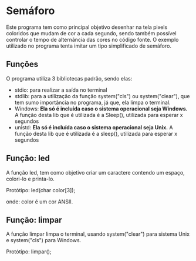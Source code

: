 # Semáforo

Este programa tem como principal objetivo desenhar na tela pixels coloridos que mudam de cor a cada segundo, sendo também possível controlar o tempo de alternância das cores no código fonte. O exemplo utilizado no programa tenta imitar um tipo simplificado de semáforo.

## Funções

O programa utiliza 3 bibliotecas padrão, sendo elas: 
- stdio: para realizar a saída no terminal
- stdlib: para a utilização da função system("cls") ou system("clear"), que tem sumo importância no programa, já que, ela limpa o terminal.
- Windows: <b>Ela só é incluída caso o sistema operacional seja Windows.</b> A função desta lib que é utilizada é a Sleep(), utilizada para esperar x segundos
- unistd: <b>Ela só é incluída caso o sistema operacional seja Unix.</b> A função desta lib que é utilizada é a sleep(), utilizada para esperar x segundos


## Função: led

A função led, tem como objetivo criar um caractere contendo um espaço, colori-lo e printa-lo.

Protótipo:
	led(char color[3]);
	
onde:
	color é um cor ANSII.

## Função: limpar

A função limpar limpa o terminal, usando system("clear") para sistema Unix e system("cls") para Windows.

Protótipo:
       limpar();
